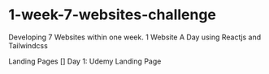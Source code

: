 # 1-week-7-websites-challenge
Developing 7 Websites within one week. 1 Website A Day using Reactjs and Tailwindcss

Landing Pages
[] Day 1: Udemy Landing Page
